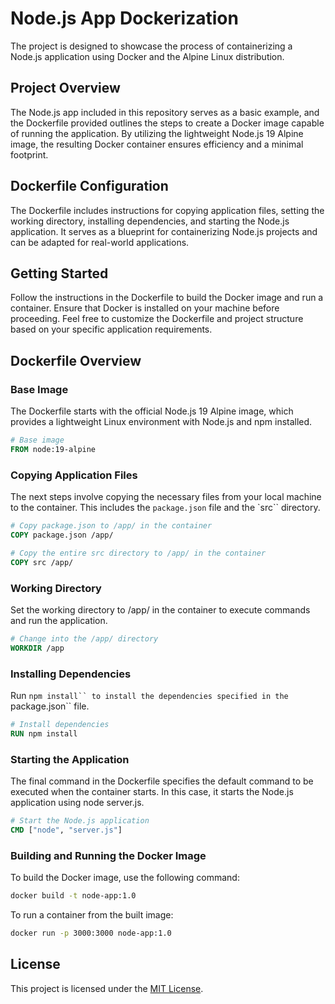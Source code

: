 # Node.js App Dockerization
The project is designed to showcase the process of containerizing a Node.js application using Docker and the Alpine Linux distribution.

## Project Overview

The Node.js app included in this repository serves as a basic example, and the Dockerfile provided outlines the steps to create a Docker image capable of running the application. By utilizing the lightweight Node.js 19 Alpine image, the resulting Docker container ensures efficiency and a minimal footprint.

## Dockerfile Configuration

The Dockerfile includes instructions for copying application files, setting the working directory, installing dependencies, and starting the Node.js application. It serves as a blueprint for containerizing Node.js projects and can be adapted for real-world applications.

## Getting Started

Follow the instructions in the Dockerfile to build the Docker image and run a container. Ensure that Docker is installed on your machine before proceeding. Feel free to customize the Dockerfile and project structure based on your specific application requirements.

## Dockerfile Overview
### Base Image

The Dockerfile starts with the official Node.js 19 Alpine image, which provides a lightweight Linux environment with Node.js and npm installed.

```dockerfile
# Base image
FROM node:19-alpine
```

### Copying Application Files

The next steps involve copying the necessary files from your local machine to the container. This includes the `package.json` file and the `src`` directory.

```dockerfile
# Copy package.json to /app/ in the container
COPY package.json /app/

# Copy the entire src directory to /app/ in the container
COPY src /app/
```
### Working Directory

Set the working directory to /app/ in the container to execute commands and run the application.

```dockerfile
# Change into the /app/ directory
WORKDIR /app
```

### Installing Dependencies

Run `npm install`` to install the dependencies specified in the `package.json`` file.

```Dockerfile
# Install dependencies
RUN npm install
```

### Starting the Application

The final command in the Dockerfile specifies the default command to be executed when the container starts. In this case, it starts the Node.js application using node server.js.

```Dockerfile
# Start the Node.js application
CMD ["node", "server.js"]
``````

### Building and Running the Docker Image

To build the Docker image, use the following command:

```bash
docker build -t node-app:1.0
```

To run a container from the built image:

```bash
docker run -p 3000:3000 node-app:1.0
```


## License

This project is licensed under the [MIT License](LICENSE).
